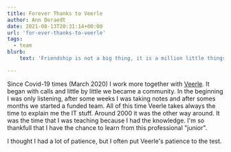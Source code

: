 ```yaml
---
title: Forever Thanks to Veerle
author: Ann Deraedt
date: 2021-08-13T20:31:14+00:00
url: 'for-ever-thanks-to-veerle'
tags:
  - team
blurb:
    text: 'Friendship is not a big thing, it is a million little things.'

---
```

Since Covid-19 times (March 2020) I work more together with [Veerle](https://gompje.be/). It began with calls and little by little we became a community.
In the beginning I was only listening, after some weeks I was taking notes and after somes months we started a funded team.
All of this time Veerle takes always the time to explain me the IT stuff. Around 2000 it was the other way around. It was the time that I was teaching because I had the knowledge. I'm so thankfull that I have the chance to learn from this professional "junior".

I thought I had a lot of patience, but I often put Veerle's patience to the test.

<content-image src="/img/thank-you-veerle.jpg" alt="photo, credits to unsplash"></content-image>
